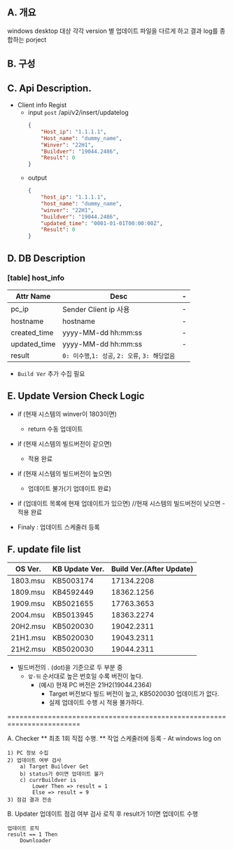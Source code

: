 
## A. 개요
windows desktop 대상 각각 version 별 업데이트 파일을 다르게 하고 결과 log를 종합하는 porject

## B. 구성

	
## C. Api Description.
- Client info Regist
	* input `post` /api/v2/insert/updatelog
		```json
		{
			"Host_ip": "1.1.1.1",
			"Host_name": "dummy_name",
			"Winver": "22H1",
			"Buildver": "19044.2486",
			"Result": 0
		}
		
        ```
	* output
	    ```json
		{
			"host_ip": "1.1.1.1",
			"host_name": "dummy_name",
			"winver": "22H1",
			"buildver": "19044.2486",
			"updated_time": "0001-01-01T00:00:00Z",
			"Result": 0
		}
        ```
	


## D. DB Description
### [table] host_info
|Attr Name|Desc|-|
|-|-|-|
pc_ip|Sender Client ip 사용|-|
hostname|hostname|-|
created_time|yyyy-MM-dd hh:mm:ss|-|
updated_time|yyyy-MM-dd hh:mm:ss|-|
result| `0: 미수행`,`1: 성공`, `2: 오류`, `3: 해당없음`

- `Build Ver` 추가 수집 필요


## E. Update Version Check Logic
- if (현재 시스템의 winver이 1803이면)
	- return 수동 업데이트
- if (현재 시스템의 빌드버전이 같으면)
    - 적용 완료
- if (현재 시스템의 빌드버전이 높으면)
    - 업데이트 불가(기 업데이트 완료)

- if (업데이트 목록에 현재 업데이트가 있으면) //현재 시스템의 빌드버전이 낮으면
        - 적용 완료

- Finaly : 업데이트 스케줄러 등록

## F. update file list
|OS Ver.|KB Update Ver.|Build Ver.(After Update)|
|-|-|-|
|1803.msu|KB5003174|17134.2208|
|1809.msu|KB4592449|18362.1256|
|1909.msu|KB5021655|17763.3653|
|2004.msu|KB5013945|18363.2274|
|20H2.msu|KB5020030|19042.2311|
|21H1.msu|KB5020030|19043.2311|
|21H2.msu|KB5020030|19044.2311|

- 빌드버전의 . (dot)을 기준으로 두 부분 중
	- `앞-뒤` 순서대로 높은 번호일 수록 버전이 높다.
		- (예시) 현재 PC 버전은 21H2(19044.2364)
			- Target 버전보다 빌드 버전이 높고, KB5020030 업데이트가 없다.
			- 실제 업데이트 수행 시 적용 불가하다.




========================================================================


A. Checker
	** 최초 1회 직접 수행.
	** 작업 스케줄러에 등록
		- At windows log on
	
	1) PC 정보 수집
	2) 업데이트 여부 검사
		a) Target Buildver Get
		b) status가 0이면 업데이트 불가
		c) currBuildver is
			Lower Then => result = 1
			Else => result = 9
	3) 점검 결과 전송
	
B. Updater
	업데이트 점검 여부 검사 로직 후
	result가 1이면 업데이트 수행
	
	업데이트 로직
	result == 1 Then
		Downloader
		